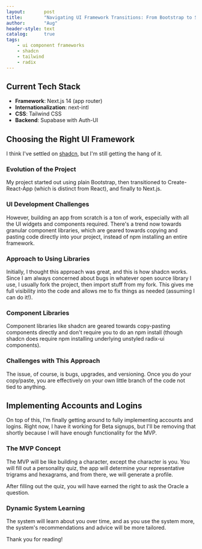 ```yaml
---
layout:       post
title:        "Navigating UI Framework Transitions: From Bootstrap to Shadcn"
author:       "Aug"
header-style: text
catalog:      true
tags:
    - ui component frameworks
    - shadcn
    - tailwind
    - radix
---
```


## Current Tech Stack
- **Framework**: Next.js 14 (app router)
- **Internationalization**: next-intl
- **CSS**: Tailwind CSS
- **Backend**: Supabase with Auth-UI

## Choosing the Right UI Framework

I think I've settled on [shadcn](https://ui.shadcn.com), but I'm still getting the hang of it.

### Evolution of the Project
My project started out using plain Bootstrap, then transitioned to Create-React-App (which is distinct from React), and finally to Next.js.

### UI Development Challenges
However, building an app from scratch is a ton of work, especially with all the UI widgets and components required. There's a trend now towards granular component libraries, which are geared towards copying and pasting code directly into your project, instead of npm installing an entire framework.

### Approach to Using Libraries
Initially, I thought this approach was great, and this is how shadcn works. Since I am always concerned about bugs in whatever open source library I use, I usually fork the project, then import stuff from my fork. This gives me full visibility into the code and allows me to fix things as needed (assuming I can do it!).

### Component Libraries
Component libraries like shadcn are geared towards copy-pasting components directly and don't require you to do an npm install (though shadcn does require npm installing underlying unstyled radix-ui components).

### Challenges with This Approach
The issue, of course, is bugs, upgrades, and versioning. Once you do your copy/paste, you are effectively on your own little branch of the code not tied to anything.

## Implementing Accounts and Logins
On top of this, I'm finally getting around to fully implementing accounts and logins. Right now, I have it working for Beta signups, but I'll be removing that shortly because I will have enough functionality for the MVP.

### The MVP Concept
The MVP will be like building a character, except the character is you. You will fill out a personality quiz, the app will determine your representative trigrams and hexagrams, and from there, we will generate a profile.

After filling out the quiz, you will have earned the right to ask the Oracle a question.

### Dynamic System Learning
The system will learn about you over time, and as you use the system more, the system's recommendations and advice will be more tailored.

Thank you for reading!
